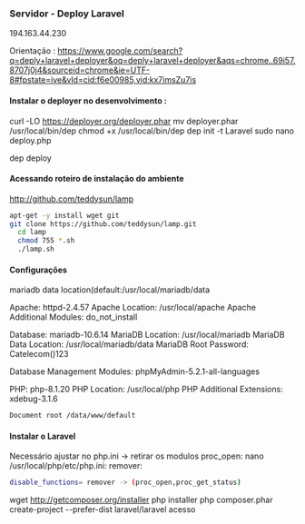 ### Servidor - Deploy Laravel

194.163.44.230

Orientação : 
https://www.google.com/search?q=deply+laravel+deployer&oq=deply+laravel+deployer&aqs=chrome..69i57.8707j0j4&sourceid=chrome&ie=UTF-8#fpstate=ive&vld=cid:f6e00985,vid:kx7imsZu7is

####  Instalar o deployer no desenvolvimento  :

curl -LO https://deployer.org/deployer.phar
mv deployer.phar /usr/local/bin/dep
chmod +x /usr/local/bin/dep
dep init -t Laravel
sudo nano deploy.php

dep deploy


























#### Acessando roteiro de instalação do ambiente
http://github.com/teddysun/lamp

~~~bash 
apt-get -y install wget git
git clone https://github.com/teddysun/lamp.git
  cd lamp
  chmod 755 *.sh
  ./lamp.sh
~~~
#### Configurações 

mariadb data location(default:/usr/local/mariadb/data

Apache: httpd-2.4.57
Apache Location: /usr/local/apache
Apache Additional Modules: do_not_install

Database: mariadb-10.6.14
MariaDB Location: /usr/local/mariadb
MariaDB Data Location: /usr/local/mariadb/data
MariaDB Root Password: Catelecom()123

Database Management Modules:
phpMyAdmin-5.2.1-all-languages

PHP: php-8.1.20
PHP Location: /usr/local/php
PHP Additional Extensions:
xdebug-3.1.6
~~~bash
Document root /data/www/default
~~~
#### Instalar o Laravel

Necessário ajustar no php.ini -> retirar os modulos proc_open: nano /usr/local/php/etc/php.ini:
remover:
~~~bash
disable_functions= remover -> (proc_open,proc_get_status) 
~~~
wget http://getcomposer.org/installer
php installer
php composer.phar create-project --prefer-dist laravel/laravel acesso


